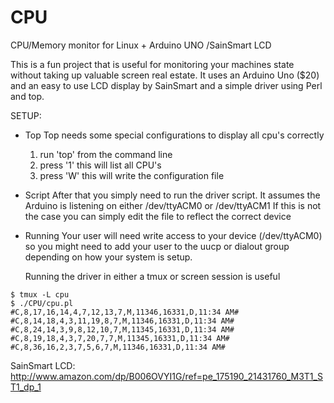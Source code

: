 CPU
===

CPU/Memory monitor for Linux + Arduino UNO /SainSmart LCD

This is a fun project that is useful for monitoring your machines state without
taking up valuable screen real estate. It uses an Arduino Uno ($20) and an easy
to use LCD display by SainSmart and a simple driver using Perl and top.

SETUP:
- Top
  Top needs some special configurations to display all cpu's correctly

  1) run 'top' from the command line
  2) press '1' this will list all CPU's
  3) press 'W' this will write the configuration file

- Script
  After that you simply need to run the driver script.
  It assumes the Arduino is listening on either /dev/ttyACM0 or /dev/ttyACM1
  If this is not the case you can simply edit the file to reflect the correct
  device

- Running
  Your user will need write access to your device (/dev/ttyACM0) so you
  might need to add your user to the uucp or dialout group depending on 
  how your system is setup.

  Running the driver in either a tmux or screen session is useful

```
$ tmux -L cpu
$ ./CPU/cpu.pl
#C,8,17,16,14,4,7,12,13,7,M,11346,16331,D,11:34 AM#
#C,8,14,18,4,3,11,19,8,7,M,11346,16331,D,11:34 AM#
#C,8,24,14,3,9,8,12,10,7,M,11345,16331,D,11:34 AM#
#C,8,19,18,4,3,7,20,7,7,M,11345,16331,D,11:34 AM#
#C,8,36,16,2,3,7,5,6,7,M,11346,16331,D,11:34 AM#
```


SainSmart LCD: 
http://www.amazon.com/dp/B006OVYI1G/ref=pe_175190_21431760_M3T1_ST1_dp_1




